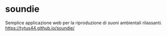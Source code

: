 # soundie
Semplice applicazione web per la riproduzione di suoni ambientali rilassanti.
https://tytus44.github.io/soundie/
